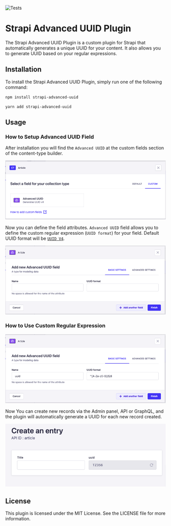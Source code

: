 ![Tests](https://github.com/Dulajdeshan/strapi-advanced-uuid/actions/workflows/main.yml/badge.svg)

# Strapi Advanced UUID Plugin

The Strapi Advanced UUID Plugin is a custom plugin for Strapi that automatically generates a unique UUID for your content. It also allows you to generate UUID based on your regular expressions.

## Installation

To install the Strapi Advanced UUID Plugin, simply run one of the following command:

```
npm install strapi-advanced-uuid
```
```
yarn add strapi-advanced-uuid
```

## Usage

### How to Setup Advanced UUID Field

After installation you will find the `Advanced UUID` at the custom fields section of the content-type builder.

![strapi advanced uuid](./screenshot/screenshot-1.png)

Now you can define the field attributes. `Advanced UUID` field allows you to define the custom regular expression (`UUID format`) for your field. Default UUID format will be [`UUID V4`](https://www.npmjs.com/package/uuid#uuidv4options-buffer-offset).

![strapi advanced uuid](./screenshot/screenshot-2.png)

### How to Use Custom Regular Expression

![strapi advanced uuid](./screenshot/screenshot-3.png)

Now You can create new records via the Admin panel, API or GraphQL, and the plugin will automatically generate a UUID for each new record created.

![strapi advanced uuid](./screenshot/screenshot-4.png)


## License
This plugin is licensed under the MIT License. See the LICENSE file for more information.
